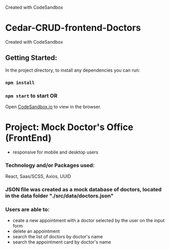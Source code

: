 Created with CodeSandbox

# Cedar-CRUD-frontend-Doctors

Created with CodeSandbox

## Getting Started:

In the project directory, to install any dependencies you can run:

### `npm install`

### `npm start` to start OR

Open [CodeSandbox.io](https://op6qj.csb.app/) to view in the browser.

# Project: Mock Doctor's Office (FrontEnd)

- responsive for mobile and desktop users

### Technology and/or Packages used:

React, Saas/SCSS, Axios, UUID

### JSON file was created as a mock database of doctors, located in the data folder "./src/data/doctors.json"

### Users are able to:

- ceate a new appointment with a doctor selected by the user on the input form
- delete an appointment
- search the list of doctors by doctor's name
- search the appointment card by doctor's name
